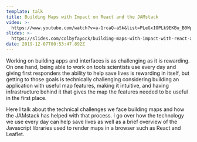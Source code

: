 ```yaml
---
template: talk
title: Building Maps with Impact on React and the JAMstack
video: >-
  https://www.youtube.com/watch?v=a-1rcaQ-aSk&list=PLeGxIOPLk9EKBu_B0WpBLYkkHQIGki2EZ&index=3&t=0s
slides: >-
  https://slides.com/colbyfayock/building-maps-with-impact-with-react-and-the-jamstack#/
date: 2019-12-07T00:53:47.892Z
---
```

Working on building apps and interfaces is as challenging as it is rewarding. On one hand, being able to work on tools scientists use every day and giving first responders the ability to help save lives is rewarding in itself, but getting to those goals is technically challenging considering building an application with useful map features, making it intuitive, and having infrastructure behind it that gives the map the features needed to be useful in the first place.

Here I talk about the technical challenges we face building maps and how the JAMstack has helped with that process.  I go over how the technology we use every day can help save lives as well as a brief overview of the Javascript libraries used to render maps in a browser such as React and Leaflet.
